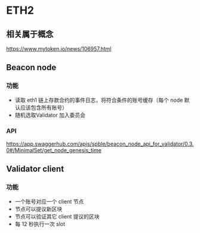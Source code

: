# ETH2

## 相关属于概念
https://www.mytoken.io/news/106957.html


## Beacon node
### 功能
- 读取 eth1 链上存款合约的事件日志，将符合条件的账号缓存（每个 node 默认应该包含所有账号）
- 随机选取Validator 加入委员会

### API
https://app.swaggerhub.com/apis/spble/beacon_node_api_for_validator/0.3.0#/MinimalSet/get_node_genesis_time



## Validator client
### 功能
- 一个账号对应一个 client 节点
- 节点可以提议新区块
- 节点可以验证其它 client 提议的区块
- 每 12 秒执行一次 slot